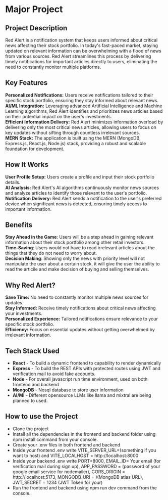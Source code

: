 # Major Project

## Project Description

Red Alert is a notification system that keeps users informed about critical news affecting their stock portfolio. In today's fast-paced market, staying updated on relevant information can be overwhelming with a flood of news from various sources. Red Alert streamlines this process by delivering timely notifications for important articles directly to users, eliminating the need to constantly monitor multiple platforms.

## Key Features

**Personalized Notifications:** Users receive notifications tailored to their specific stock portfolio, ensuring they stay informed about relevant news.<br>
**AI/ML Integration:** Leveraging advanced Artificial Intelligence and Machine Learning algorithms, Red Alert identifies and prioritizes news articles based on their potential impact on the user's investments.<br>
**Efficient Information Delivery:** Red Alert minimizes information overload by delivering only the most critical news articles, allowing users to focus on key updates without sifting through countless irrelevant sources.<br>
**MERN Stack:** The application is built using the MERN (MongoDB, Express.js, React.js, Node.js) stack, providing a robust and scalable foundation for development.

## How It Works

**User Profile Setup:** Users create a profile and input their stock portfolio details.<br>
**AI Analysis:** Red Alert's AI algorithms continuously monitor news sources and analyze articles to identify those relevant to the user's portfolio.<br>
**Notification Delivery:** Red Alert sends a notification to the user's preferred device when significant news is detected, ensuring timely access to important information.

## Benefits

**Stay Ahead in the Game**: Users will be a step ahead in gaining relevant information about their stock portfolio among other retail investors.<br>
**Time-Saving**: Users would not have to read irrelevant articles about the things that they do not need to worry about.<br>
**Decision Making**: Showing only the news with priority level will not manipulate the user about a certain stock, it will give the user the ability to read the articile and make decision of buying and selling themselves. 

## Why Red Alert?

**Save Time:** No need to constantly monitor multiple news sources for updates.<br>
**Stay Informed:** Receive timely notifications about critical news affecting your investments.<br>
**Personalized Experience:** Tailored notifications ensure relevance to your specific stock portfolio.<br>
**Efficiency:** Focus on essential updates without getting overwhelmed by irrelevant information.

## Tech Stack Used

- **React** - To build a dynamic frontend to capability to render dynamically<br>
- **Express** - To build the REST APIs with protected routes using JWT and verification mail to avoid fake accounts.<br>
- **Node** - For overall javascript run time environment, used on both frontend and backend<br>
- **MongoDB** - Nosql database to store user information<br>
- **AI/Ml** - Different opensource LLMs like llama and mixtral are being planned to used.  

## How to use the Project

- Clone the project
- Install all the dependencies in the frontend and backend folder using npm install command from your console.
- Create your .env files in both frontend and backend
- Inside your frontend .env write VITE_SERVER_URL=(something if you want to host) and VITE_LOCALHOST = http://localhost:8000
- Inside your backend .env write PORT=8000, EMAIL_ID= Your email (for verification mail during sign up), APP_PASSWORD = (password of your google email service for nodemailer), CORS_ORIGIN = http://localhost:5173, MONGODB_URI = )(MongoDB atlas URL), JWT_SECRET = 1234 (JWT Token for your)
- Run the frontend and backend using npm run dev command from the console.
